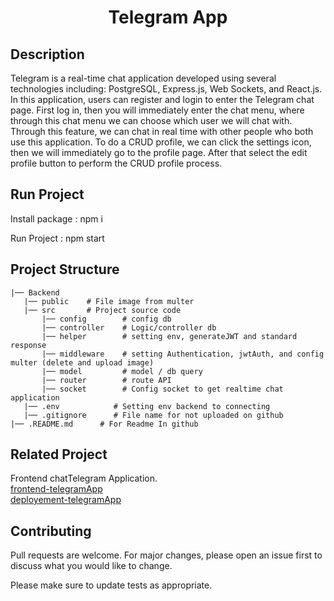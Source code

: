 <h1 align="center">Telegram App</h1>

## Description
Telegram is a real-time chat application developed using several technologies including: PostgreSQL, Express.js, Web Sockets, and React.js. In this application, users can register and login to enter the Telegram chat page. First log in, then you will immediately enter the chat menu, where through this chat menu we can choose which user we will chat with. Through this feature, we can chat in real time with other people who both use this application. To do a CRUD profile, we can click the settings icon, then we will immediately go to the profile page. After that select the edit profile button to perform the CRUD profile process.

## Run Project
Install package : npm i

Run Project : npm start

## Project Structure

```
|── Backend
   |── public    # File image from multer
   |── src       # Project source code
       |── config        # config db
       |── controller    # Logic/controller db
       |── helper        # setting env, generateJWT and standard response
       |── middleware    # setting Authentication, jwtAuth, and config multer (delete and upload image)
       |── model         # model / db query
       |── router        # route API
       |── socket        # Config socket to get realtime chat application
   |── .env            # Setting env backend to connecting   
   |── .gitignore      # File name for not uploaded on github
|── .README.md      # For Readme In github
```

## Related Project
Frontend chatTelegram Application.\
[frontend-telegramApp](https://github.com/taufikrmdhan/telegramApp)
<br/>
[deployement-telegramApp](https://telegram-app-pi.vercel.app/)

## Contributing
Pull requests are welcome. For major changes, please open an issue first to discuss what you would like to change.

Please make sure to update tests as appropriate.
